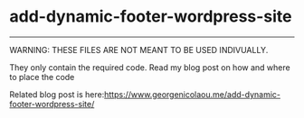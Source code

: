 # add-dynamic-footer-wordpress-site
-----------------------------------
WARNING: THESE FILES ARE NOT MEANT TO BE USED INDIVUALLY.

They only contain the required code. Read my blog post on how and where to place the code

Related blog post is here:https://www.georgenicolaou.me/add-dynamic-footer-wordpress-site/
